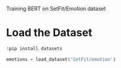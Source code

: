 Training BERT on SetFit/Emotion dataset

# Load the Dataset
```python
!pip install datasets
```
```python
emotions = load_dataset('SetFit/emotion')
```
